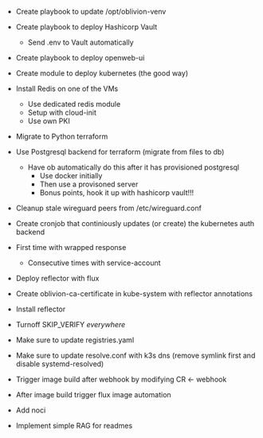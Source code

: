 * Create playbook to update /opt/oblivion-venv
* Create playbook to deploy Hashicorp Vault
    * Send .env to Vault automatically
* Create playbook to deploy openweb-ui
* Create module to deploy kubernetes (the good way)
* Install Redis on one of the VMs
    * Use dedicated redis module
    * Setup with cloud-init
    * Use own PKI
* Migrate to Python terraform
* Use Postgresql backend for terraform (migrate from files to db)
    * Have ob automatically do this after it has provisioned postgresql
        * Use docker initially
        * Then use a provisoned server
        * Bonus points, hook it up with hashicorp vault!!!
* Cleanup stale wireguard peers from /etc/wireguard.conf


* Create cronjob that continiously updates (or create) the kubernetes auth backend
* First time with wrapped response
    * Consecutive times with service-account
* Deploy reflector with flux
* Create oblivion-ca-certificate in kube-system with reflector annotations
* Install reflector
* Turnoff SKIP_VERIFY *everywhere*

* Make sure to update registries.yaml
* Make sure to update resolve.conf with k3s dns (remove symlink first and disable systemd-resolved)

* Trigger image build after webhook by modifying CR <- webhook
* After image build trigger flux image automation
* Add noci

* Implement simple RAG for readmes
